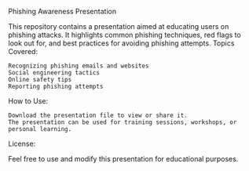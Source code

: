 Phishing Awareness Presentation

This repository contains a presentation aimed at educating users on phishing attacks. It highlights common phishing techniques, red flags to look out for, and best practices for avoiding phishing attempts.
Topics Covered:

    Recognizing phishing emails and websites
    Social engineering tactics
    Online safety tips
    Reporting phishing attempts

How to Use:

    Download the presentation file to view or share it.
    The presentation can be used for training sessions, workshops, or personal learning.

License:

Feel free to use and modify this presentation for educational purposes.
